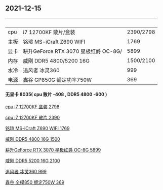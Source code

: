## 2021-12-15
| &nbsp;        | &nbsp;        | &nbsp;        |
| ------------- | ------------- | ------------- |
|cpu|i7 12700KF 散片/盒装| 2390/2798 |
|主板|铭瑄 MS-iCraft Z690 WIFI|1769|
|显卡|耕升GeForce RTX 3070 星极红爵 OC-8G/|5899|
|内存|威刚 DDR5 4800/5200 16G|1500/2100|
|水冷|追风者 冰灵360|999|
|电源|鑫谷 GP850G 额定功率750W|369|

#### 无显卡 8035( cpu 散片 -408 , DDR5 4800 -600 )

[cpu i7 12700KF 盒装 2798](https://item.taobao.com/item.htm?spm=a230r.1.14.220.10937e50mzrjSt&id=661741779160&ns=1&abbucket=20#detail)

[cpu i7 12700KF 散片 2390](https://item.taobao.com/item.htm?spm=a230r.1.14.32.10937e50mzrjSt&id=659361393725&ns=1&abbucket=20#detail)

[铭瑄 MS-iCraft Z690 WIFI 1769](https://item.taobao.com/item.htm?spm=a230r.1.14.18.6e86bdf1ySS50z&id=636350581645&ns=1&abbucket=20#detail)

[威刚 DDR5 4800 16G 1500](https://detail.tmall.com/item.htm?spm=a230r.1.14.29.7c724ab2MR8k8V&id=659099322488&ns=1&abbucket=20&skuId=4941919374258)

[耕升GeForce RTX 3070 星极红爵 OC-8G 5899](https://item.taobao.com/item.htm?spm=a1z10.5-c-s.w4002-23923533301.25.59b054d7dfasDu&id=646802732782)

[威刚 DDR5 5200 16G 2100](https://item.taobao.com/item.htm?spm=a230r.1.14.24.5bc83f51ZY2qcD&id=661129803020&ns=1&abbucket=20#detail)

[追风者 冰灵360 999](https://item.jd.com/100017180522.html#crumb-wrap)

[鑫谷 全模850 额定750W 369](https://detail.tmall.com/item.htm?id=641189153938&skuId=4606844140374)
